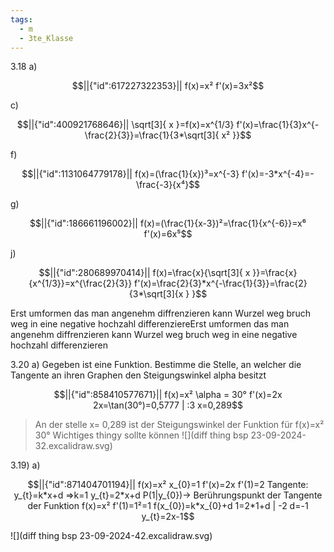 ```yaml
---
tags:
  - m
  - 3te_Klasse
---
```

3.18 a)
```math
||{"id":617227322353}||

f(x)=x²
f'(x)=3x²
```
c)
```math
||{"id":400921768646}||

\sqrt[3]{ x }=f(x)=x^{1/3}
f'(x)=\frac{1}{3}x^{-\frac{2}{3}}=\frac{1}{3*\sqrt[3]{ x² }}
```

f)
```math
||{"id":1131064779178}||

f(x)=(\frac{1}{x})³=x^{-3}
f'(x)=-3*x^{-4}=-\frac{-3}{x⁴}
```

g)
```math
||{"id":186661196002}||

f(x)=(\frac{1}{x-3})²=\frac{1}{x^{-6}}=x⁶
f'(x)=6x⁵
```

j)
```math
||{"id":280689970414}||

f(x)=\frac{x}{\sqrt[3]{ x }}=\frac{x}{x^{1/3}}=x^{\frac{2}{3}}
f'(x)=\frac{2}{3}*x^{-\frac{1}{3}}=\frac{2}{3*\sqrt[3]{x  } }
```
Erst umformen das man angenehm diffrenzieren kann 
Wurzel weg bruch weg in eine negative hochzahl 
differenziereErst umformen das man angenehm diffrenzieren kann 
Wurzel weg bruch weg in eine negative hochzahl 
differenzieren

3.20 a)
Gegeben ist eine Funktion. Bestimme die Stelle, an welcher die Tangente an ihren Graphen den Steigungswinkel alpha besitzt
```math
||{"id":858410577671}||

f(x)=x²
\alpha = 30°
f'(x)=2x
2x=\tan(30°)=0,5777 | :3
x=0,289
```
> An der stelle x= 0,289 ist der Steigungswinkel der Funktion für f(x)=x² 30°
> Wichtiges thingy sollte können
![](diff thing bsp 23-09-2024-32.excalidraw.svg)

3.19)
a)
```math
||{"id":871404701194}||

f(x)=x²
x_{0}=1
f'(x)=2x
f'(1)=2
Tangente: y_{t}=k*x+d
⇒k=1
y_{t}=2*x+d
P(1|y_{0})→ Berührungspunkt der Tangente der Funktion f(x)=x² 
f'(1)=1²=1
f(x_{0})=k*x_{0}+d
1=2*1+d | -2
d=-1
y_{t}=2x-1
```
![](diff thing bsp 23-09-2024-42.excalidraw.svg)